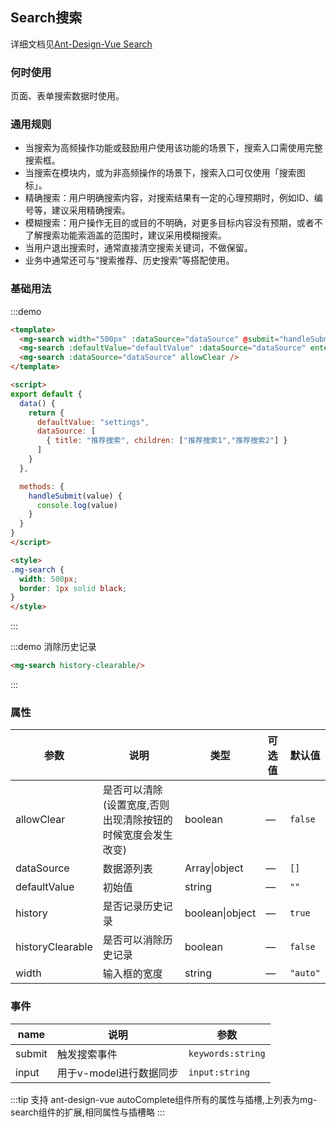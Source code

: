 ## Search搜索
详细文档见[Ant-Design-Vue Search](https://antdv.com/components/autocomplete-cn/)
  
### 何时使用
页面、表单搜索数据时使用。

### 通用规则
- 当搜索为高频操作功能或鼓励用户使用该功能的场景下，搜索入口需使用完整搜索框。
- 当搜索在模块内，或为非高频操作的场景下，搜索入口可仅使用「搜索图标」。
- 精确搜索：用户明确搜索内容，对搜索结果有一定的心理预期时，例如ID、编号等，建议采用精确搜索。
- 模糊搜索：用户操作无目的或目的不明确，对更多目标内容没有预期，或者不了解搜索功能索涵盖的范围时，建议采用模糊搜索。
- 当用户退出搜索时，通常直接清空搜索关键词，不做保留。
- 业务中通常还可与“搜索推荐、历史搜索”等搭配使用。


### 基础用法
  
:::demo
```html
<template>
  <mg-search width="500px" :dataSource="dataSource" @submit="handleSubmit" />
  <mg-search :defaultValue="defaultValue" :dataSource="dataSource" enterButton />
  <mg-search :dataSource="dataSource" allowClear />
</template>

<script>
export default {
  data() {
    return {
      defaultValue: "settings",
      dataSource: [
        { title: "推荐搜索", children: ["推荐搜索1","推荐搜索2"] }
      ]
    }
  },

  methods: {
    handleSubmit(value) {
      console.log(value)
    }
  }
}
</script>

<style>
.mg-search {
  width: 500px;
  border: 1px solid black;
}
</style>
```
:::

:::demo 消除历史记录
```html
<mg-search history-clearable/>
```
:::

### 属性
| 参数             | 说明                                                        | 类型            | 可选值 | 默认值   |
| ---------------- | ----------------------------------------------------------- | --------------- | ------ | -------- |
| allowClear       | 是否可以清除(设置宽度,否则出现清除按钮的时候宽度会发生改变) | boolean         | —      | `false`  |
| dataSource       | 数据源列表                                                  | Array\|object   | —      | `[]`     |
| defaultValue     | 初始值                                                      | string          | —      | `""`     |
| history          | 是否记录历史记录                                            | boolean\|object | —      | `true`   |
| historyClearable | 是否可以消除历史记录                                        | boolean         | —      | `false`  |
| width            | 输入框的宽度                                                | string          | —      | `"auto"` |

### 事件 
| name   | 说明                    | 参数              |
| ------ | ----------------------- | ----------------- |
| submit | 触发搜索事件            | `keywords:string` |
| input  | 用于v-model进行数据同步 | `input:string`    |

:::tip
支持 ant-design-vue autoComplete组件所有的属性与插槽,上列表为mg-search组件的扩展,相同属性与插槽略
:::